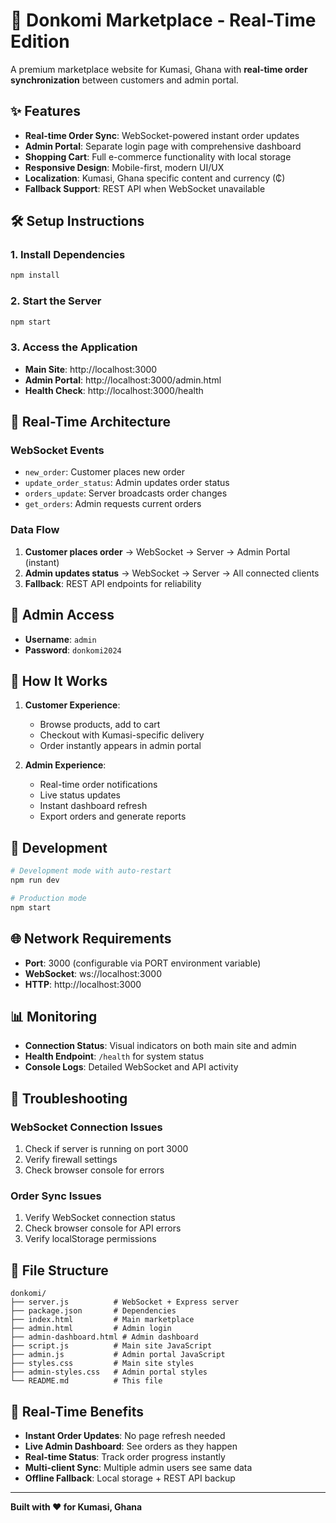 # 🚀 Donkomi Marketplace - Real-Time Edition

A premium marketplace website for Kumasi, Ghana with **real-time order synchronization** between customers and admin portal.

## ✨ Features

- **Real-time Order Sync**: WebSocket-powered instant order updates
- **Admin Portal**: Separate login page with comprehensive dashboard
- **Shopping Cart**: Full e-commerce functionality with local storage
- **Responsive Design**: Mobile-first, modern UI/UX
- **Localization**: Kumasi, Ghana specific content and currency (₵)
- **Fallback Support**: REST API when WebSocket unavailable

## 🛠️ Setup Instructions

### 1. Install Dependencies
```bash
npm install
```

### 2. Start the Server
```bash
npm start
```

### 3. Access the Application
- **Main Site**: http://localhost:3000
- **Admin Portal**: http://localhost:3000/admin.html
- **Health Check**: http://localhost:3000/health

## 🔌 Real-Time Architecture

### WebSocket Events
- `new_order`: Customer places new order
- `update_order_status`: Admin updates order status
- `orders_update`: Server broadcasts order changes
- `get_orders`: Admin requests current orders

### Data Flow
1. **Customer places order** → WebSocket → Server → Admin Portal (instant)
2. **Admin updates status** → WebSocket → Server → All connected clients
3. **Fallback**: REST API endpoints for reliability

## 🔐 Admin Access

- **Username**: `admin`
- **Password**: `donkomi2024`

## 📱 How It Works

1. **Customer Experience**:
   - Browse products, add to cart
   - Checkout with Kumasi-specific delivery
   - Order instantly appears in admin portal

2. **Admin Experience**:
   - Real-time order notifications
   - Live status updates
   - Instant dashboard refresh
   - Export orders and generate reports

## 🚀 Development

```bash
# Development mode with auto-restart
npm run dev

# Production mode
npm start
```

## 🌐 Network Requirements

- **Port**: 3000 (configurable via PORT environment variable)
- **WebSocket**: ws://localhost:3000
- **HTTP**: http://localhost:3000

## 📊 Monitoring

- **Connection Status**: Visual indicators on both main site and admin
- **Health Endpoint**: `/health` for system status
- **Console Logs**: Detailed WebSocket and API activity

## 🔧 Troubleshooting

### WebSocket Connection Issues
1. Check if server is running on port 3000
2. Verify firewall settings
3. Check browser console for errors

### Order Sync Issues
1. Verify WebSocket connection status
2. Check browser console for API errors
3. Verify localStorage permissions

## 📁 File Structure

```
donkomi/
├── server.js          # WebSocket + Express server
├── package.json       # Dependencies
├── index.html         # Main marketplace
├── admin.html         # Admin login
├── admin-dashboard.html # Admin dashboard
├── script.js          # Main site JavaScript
├── admin.js           # Admin portal JavaScript
├── styles.css         # Main site styles
├── admin-styles.css   # Admin portal styles
└── README.md          # This file
```

## 🌟 Real-Time Benefits

- **Instant Order Updates**: No page refresh needed
- **Live Admin Dashboard**: See orders as they happen
- **Real-time Status**: Track order progress instantly
- **Multi-client Sync**: Multiple admin users see same data
- **Offline Fallback**: Local storage + REST API backup

---

**Built with ❤️ for Kumasi, Ghana**
